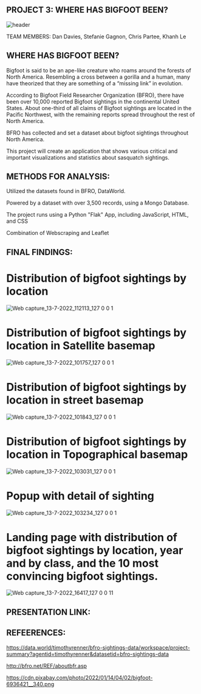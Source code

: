 
## PROJECT 3: WHERE HAS BIGFOOT BEEN?

![header](https://user-images.githubusercontent.com/100891182/178513371-40a9fd95-5391-4c85-bbf5-f96d82459c41.jpg)


TEAM MEMBERS: Dan Davies, Stefanie Gagnon, Chris Partee, Khanh Le


## WHERE HAS BIGFOOT BEEN?

Bigfoot is said to be an ape-like creature who roams around the forests of North America. Resembling a cross between a gorilla and a human, many have theorized that they are something of a “missing link” in evolution. 

According to Bigfoot Field Researcher Organization (BFRO), there have been over 10,000 reported Bigfoot sightings in the continental United States. About one-third of all claims of Bigfoot sightings are located in the Pacific Northwest, with the remaining reports spread throughout the rest of North America. 

BFRO has collected and set a dataset about bigfoot sightings throughout North America. 

This project will create an application that shows various critical and important visualizations and statistics about sasquatch sightings.

## METHODS FOR ANALYSIS:

Utilized the datasets found in BFRO, DataWorld.

Powered by a dataset with over 3,500 records, using a Mongo Database.

The project runs using a Python "Flak" App, including JavaScript, HTML, and CSS

Combination of Webscraping and Leaflet

## FINAL FINDINGS:

# Distribution of bigfoot sightings by location


![Web capture_13-7-2022_112113_127 0 0 1](https://user-images.githubusercontent.com/100891182/178819870-473ca991-9439-4965-91f2-c55b38e468de.jpeg)


# Distribution of bigfoot sightings by location in Satellite basemap 

![Web capture_13-7-2022_101757_127 0 0 1](https://user-images.githubusercontent.com/100891182/178819659-629640ab-6dc0-44a7-81a9-63ec7ac35bd2.jpeg)


# Distribution of bigfoot sightings by location in street basemap 

![Web capture_13-7-2022_101843_127 0 0 1](https://user-images.githubusercontent.com/100891182/178819706-f2238e3a-2439-40b1-ac34-242a014c08bf.jpeg)


# Distribution of bigfoot sightings by location in Topographical basemap 

![Web capture_13-7-2022_103031_127 0 0 1](https://user-images.githubusercontent.com/100891182/178819741-04d0d88d-f824-419f-9d7d-579047863c14.jpeg)



# Popup with detail of sighting

![Web capture_13-7-2022_103234_127 0 0 1](https://user-images.githubusercontent.com/100891182/178819781-c52c8dc3-822b-4b8e-a5f1-f69a0da00c3e.jpeg)



# Landing page with distribution of bigfoot sightings by location, year and by class, and the 10 most convincing bigfoot sightings.


![Web capture_13-7-2022_16417_127 0 0 11](https://user-images.githubusercontent.com/100891182/178838028-52a65b95-7580-4154-8c0c-f77856fa9fde.jpeg)




## PRESENTATION LINK:



## REFEERENCES:

https://data.world/timothyrenner/bfro-sightings-data/workspace/project-summary?agentid=timothyrenner&datasetid=bfro-sightings-data

http://bfro.net/REF/aboutbfr.asp

https://cdn.pixabay.com/photo/2022/01/14/04/02/bigfoot-6936421__340.png




